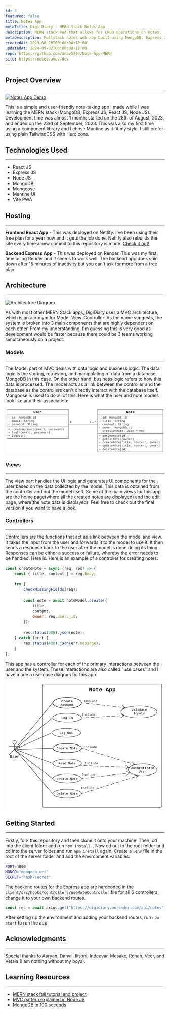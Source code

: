 ```yaml
---
id: 3
featured: false
title: Notes App
metaTitle: Digi Diary - MERN Stack Notes App
description: MERN stack PWA that allows for CRUD operations on notes.
metaDescription: Fullstack notes web app built using MongoDB, Express JS, React JS, Node JS with the frontend hosted on Vercel and backend hosted on Render.
createdAt: 2023-08-28T00:00:00+12:00
updatedAt: 2024-09-02T00:00:00+12:00
repo: https://github.com/anav5704/Note-App-MERN
site: https://notes.anav.dev
---
```


## Project Overview

---

[![Notes App Demo](./images/notes-app-demo.webp)](https://notes.anav.dev)

This is a simple and user-friendly note-taking app I made while I was learning the MERN stack (MongoDB, Express JS, React JS, Node JS). Development time was almost 1 month: started on the 28th of August, 2023, and ended on the 23rd of September, 2023. This was also my first time using a component library and I chose Mantine as it fit my style. I still prefer using plain TailwindCSS with HeroIcons.

## Technologies Used

---

-   React JS
-   Express JS
-   Node JS
-   MongoDB
-   Mongoose
-   Mantine UI
-   Vite PWA

## Hosting

---

**Frontend React App** - This was deployed on Netlify. I've been using their free plan for a year now and it gets the job done. Netlify also rebuilds the site every time a new commit to this repository is made. [Check it out!](https://digidiary.netlify.app/)

**Backend Express App** - This was deployed on Render. This was my first time using Render and it seems to work well. The backend app does spin down after 15 minutes of inactivity but you can't ask for more from a free plan.

## Architecture

---

![Architecture Diagram](./images/notes-app-architecture.webp)

As with most other MERN Stack apps, DigiDiary uses a MVC architecture, which is an acronym for Model-View-Controller. As the name suggests, the system is broken into 3 main components that are highly dependent on each other. From my understanding, I'm guessing this is very good as development would be faster because there could be 3 teams working simultaneously on a project.

### Models

---

The Model part of MVC deals with data logic and business logic. The data logic is the storing, retrieving, and manipulating of data from a database, MongoDB in this case. On the other hand, business logic refers to how this data is processed. The model acts as a link between the controller and the database as the controllers can't directly interact with the database itself. Mongoose is used to do all of this. Here is what the user and note models look like and their association:

![Class diagram](./images/notes-app-class-diagram.webp)

### Views

---

The view part handles the UI logic and generates UI components for the user based on the data collected by the model. This data is obtained from the controller and not the model itself. Some of the main views for this app are the home page(where all the created notes are displayed) and the edit page, where(the note data is displayed).
Feel free to check out the final version if you want to have a look.

</details>

### Controllers

---

Controllers are the functions that act as a link between the model and view. It takes the input from the user and forwards it to the model to use it. It then sends a response back to the user after the model is done doing its thing. Responses can be either a success or failure, whereby the error needs to be handled. Here is. Here is an example of a controller for creating notes:

```js
const createNote = async (req, res) => {
    const { title, content } = req.body;

    try {
        checkMissingFields(req);

        const note = await noteModel.create({
            title,
            content,
            owner: req.user._id;
        });

        res.status(200).json(note);
    } catch (err) {
        res.status(400).json(err.message);
    }
};
```

This app has a controller for each of the primary interactions between the user and the system. These interactions are also called "use cases" and I have made a use-case diagram for this app:

![Use case diagram](./images/notes-app-usecase-diagram.webp)

## Getting Started

---

Firstly, fork this repository and then clone it onto your machine. Then, cd into the client folder and run `npm install `. Now cd out to the root folder and cd into the server folder and run `npm install` again. Create a `.env` file in the root of the server folder and add the environment variables:

```sh
PORT=4000
MONGO="mongodb-uri"
SECRET="hash-secret"
```

The backend routes for the Express app are hardcoded in the `client/src/hooks/controllers/useNoteController` file for all 6 controllers, change it to your own backend routes.

```js
const res = await axios.get("https://digidiary.onrender.com/api/notes");
```

After setting up the environment and adding your backend routes, run `npm start` to run the app.

## Acknowledgments

---

Special thanks to Aaryan, Danvil, Ilisoni, Indeevar, Mesake, Rohan, Veer, and Vetaia (I am nothing without my boys).

## Learning Resources

---

-   [MERN stack full tutorial and project](https://www.youtube.com/watch?v=CvCiNeLnZ00)
-   [MVC pattern explained in Node JS](https://www.youtube.com/watch?v=bQuBlR0T5cc)
-   [MongoDB in 100 seconds](https://www.youtube.com/watch?v=-bt_y4Loofg)
